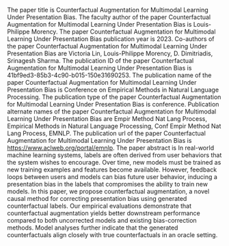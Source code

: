 The paper title is Counterfactual Augmentation for Multimodal Learning Under Presentation Bias.
The faculty author of the paper Counterfactual Augmentation for Multimodal Learning Under Presentation Bias is Louis-Philippe Morency.
The paper Counterfactual Augmentation for Multimodal Learning Under Presentation Bias publication year is 2023.
Co-authors of the paper Counterfactual Augmentation for Multimodal Learning Under Presentation Bias are Victoria Lin, Louis-Philippe Morency, D. Dimitriadis, Srinagesh Sharma.
The publication ID of the paper Counterfactual Augmentation for Multimodal Learning Under Presentation Bias is 41bf9ed3-85b3-4c90-b015-150e31690253.
The publication name of the paper Counterfactual Augmentation for Multimodal Learning Under Presentation Bias is Conference on Empirical Methods in Natural Language Processing.
The publication type of the paper Counterfactual Augmentation for Multimodal Learning Under Presentation Bias is conference.
Publication alternate names of the paper Counterfactual Augmentation for Multimodal Learning Under Presentation Bias are Empir Method Nat Lang Process, Empirical Methods in Natural Language Processing, Conf Empir Method Nat Lang Process, EMNLP.
The publication url of the paper Counterfactual Augmentation for Multimodal Learning Under Presentation Bias is https://www.aclweb.org/portal/emnlp.
The paper abstract is In real-world machine learning systems, labels are often derived from user behaviors that the system wishes to encourage. Over time, new models must be trained as new training examples and features become available. However, feedback loops between users and models can bias future user behavior, inducing a presentation bias in the labels that compromises the ability to train new models. In this paper, we propose counterfactual augmentation, a novel causal method for correcting presentation bias using generated counterfactual labels. Our empirical evaluations demonstrate that counterfactual augmentation yields better downstream performance compared to both uncorrected models and existing bias-correction methods. Model analyses further indicate that the generated counterfactuals align closely with true counterfactuals in an oracle setting.
